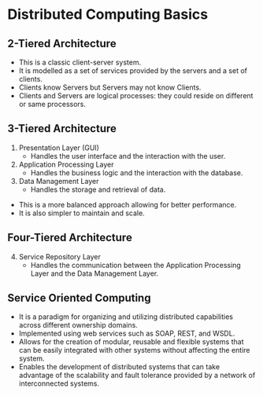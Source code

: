 # Distributed Computing Basics

## 2-Tiered Architecture

- This is a classic client-server system.
- It is modelled as a set of services provided by the servers and a set of clients.
- Clients know Servers but Servers may not know Clients.
- Clients and Servers are logical processes: they could reside on different or same processors.

## 3-Tiered Architecture

1. Presentation Layer (GUI)
    - Handles the user interface and the interaction with the user.
2. Application Processing Layer
    - Handles the business logic and the interaction with the database.
3. Data Management Layer
    - Handles the storage and retrieval of data.

- This is a more balanced approach allowing for better performance.
- It is also simpler to maintain and scale.

## Four-Tiered Architecture

4. Service Repository Layer
    - Handles the communication between the Application Processing Layer and the Data Management Layer.

## Service Oriented Computing

- It is a paradigm for organizing and utilizing distributed capabilities across different ownership domains.
- Implemented using web services such as SOAP, REST, and WSDL.
- Allows for the creation of modular, reusable and flexible systems that can be easily integrated with other systems without affecting the entire system.
- Enables the development of distributed systems that can take advantage of the scalability and fault tolerance provided by a network of interconnected systems.
